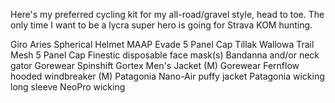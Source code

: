 Here's my preferred cycling kit for my all-road/gravel style, head to toe. The only time I want to be a lycra super hero is going for Strava KOM hunting.

Giro Aries Spherical Helmet
MAAP Evade 5 Panel Cap
Tillak Wallowa Trail Mesh 5 Panel Cap
Finestic disposable face mask(s)
Bandanna and/or neck gator
Gorewear Spinshift Gortex Men's Jacket (M)
Gorewear Fernflow hooded windbreaker (M)
Patagonia Nano-Air puffy jacket
Patagonia wicking long sleeve
NeoPro wicking